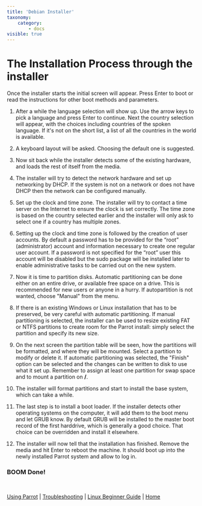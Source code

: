 ```yaml
---
title: 'Debian Installer'
taxonomy:
    category:
        - docs
visible: true
---
```


# The Installation Process through the installer

Once the installer starts the initial screen will appear. Press Enter to boot or read the instructions for other boot methods and parameters.

1. After a while the language selection will show up. Use the arrow keys to pick a language and press Enter to continue. Next the country selection will appear, with the choices including countries of the spoken language. If it's not on the short list, a list of all the countries in the world is available.

2. A keyboard layout will be asked. Choosing the default one is suggested.

3. Now sit back while the installer detects some of the existing hardware, and loads the rest of itself from the media.

4. The installer will try to detect the network hardware and set up networking by DHCP. If the system is not on a network or does not have DHCP then the network can be configured manually.

5. Set up the clock and time zone. The installer will try to contact a time server on the Internet to ensure the clock is set correctly. The time zone is based on the country selected earlier and the installer will only ask to select one if a country has multiple zones.

6. Setting up the clock and time zone is followed by the creation of user accounts. By default a password has to be provided for the “root” (administrator) account and information necessary to create one regular user account. If a password is not specified for the “root” user this account will be disabled but the sudo package will be installed later to enable administrative tasks to be carried out on the new system.

7. Now it is time to partition disks. Automatic partitioning can be done either on an entire drive, or available free space on a drive. This is recommended for new users or anyone in a hurry. If autopartition is not wanted, choose "Manual" from the menu.

8. If there is an existing Windows or Linux installation that has to be preserved, be very careful with automatic partitioning. If manual partitioning is selected, the installer can be used to resize existing FAT or NTFS partitions to create room for the Parrot install: simply select the partition and specify its new size.

9. On the next screen the partition table will be seen, how the partitions will be formatted, and where they will be mounted. Select a partition to modify or delete it. If automatic partitioning was selected, the "Finish" option can be selected and the changes can be written to disk to use what it set up. Remember to assign at least one partition for swap space and to mount a partition on __/__.

10. The installer will format partitions and start to install the base system, which can take a while.

11. The last step is to install a boot loader. If the installer detects other operating systems on the computer, it will add them to the boot menu and let GRUB know. By default GRUB will be installed to the master boot record of the first harddrive, which is generally a good choice. That choice can be overridden and install it elsewhere. 

12. The installer will now tell that the installation has finished. Remove the media and hit Enter to reboot the machine. It should boot up into the newly installed Parrot system and allow to log in.

### BOOM Done!

&nbsp;

[Using Parrot](https://docs.parrot.sh/info/start/) | [Troubleshooting](https://docs.parrot.sh/trbl/start/) | [Linux Beginner Guide](https://docs.parrot.sh/library/lbg-basics/) | [Home](https://docs.parrot.sh/)